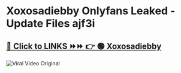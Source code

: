 
 # Xoxosadiebby Onlyfans Leaked - Update Files ajf3i

## <h2><a href="https://clipsfans.com/Xoxosadiebby&ref=git">🔗 Click to LINKS ⏩⏩ 👉 🟢 Xoxosadiebby </a></h2>

<a href="https://clipsfans.com/Xoxosadiebby&ref=git" rel="nofollow" data-target="animated-image.originalLink"><img src="https://i.ibb.co.com/xMMVF88/686577567.gif" alt="Viral Video Original" style="max-width: 100%; display: inline-block;" data-target="animated-image.originalImage"></a>

